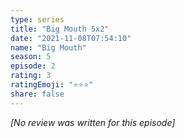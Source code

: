 ```yaml
---
type: series
title: "Big Mouth 5x2"
date: "2021-11-08T07:54:10"
name: "Big Mouth"
season: 5
episode: 2
rating: 3
ratingEmoji: "⭐️⭐️⭐️"
share: false
---
```


*[No review was written for this episode]*
